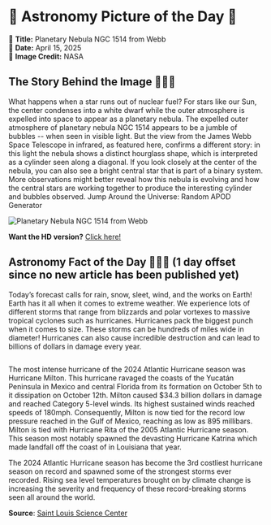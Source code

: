 # 🌌 Astronomy Picture of the Day 🌌
🔭 **Title:** Planetary Nebula NGC 1514 from Webb  
📅 **Date:** April 15, 2025  
📸 **Image Credit:** NASA  

## The Story Behind the Image 🧑‍🚀🔭
What happens when a star runs out of nuclear fuel?  For stars like our Sun, the center condenses into a white dwarf while the outer atmosphere is expelled into space to appear as a planetary nebula.  The expelled outer atmosphere of planetary nebula NGC 1514 appears to be a jumble of bubbles -- when seen in visible light.  But the view from the James Webb Space Telescope in infrared, as featured here, confirms a different story: in this light the nebula shows a distinct hourglass shape, which is interpreted as a cylinder seen along a diagonal.  If you look closely at the center of the nebula, you can also see a bright central star that is part of a binary system.  More observations might better reveal how this nebula is evolving and how the central stars are working together to produce the interesting cylinder and bubbles observed.    Jump Around the Universe: Random APOD Generator

![Planetary Nebula NGC 1514 from Webb](https://apod.nasa.gov/apod/image/2504/NGC1514_WebbSchmidt_960.jpg)

**Want the HD version?** [Click here!](https://apod.nasa.gov/apod/image/2504/NGC1514_WebbSchmidt_1983.jpg)

## Astronomy Fact of the Day 👩‍🚀🚀 (1 day offset since no new article has been published yet)
<p>Today’s forecast calls for rain, snow, sleet, wind, and the works on Earth! Earth has it all when it comes to extreme weather. We experience lots of different storms that range from blizzards and polar vortexes to massive tropical cyclones such as hurricanes. Hurricanes pack the biggest punch when it comes to size. These storms can be hundreds of miles wide in diameter! Hurricanes can also cause incredible destruction and can lead to billions of dollars in damage every year.</p>
<p><img src="https://www.slsc.org/wp-content/uploads/2025/04/apr-14.jpg" alt=""/></p>
<p>The most intense hurricane of the 2024 Atlantic Hurricane season was Hurricane Milton. This hurricane ravaged the coasts of the Yucatán Peninsula in Mexico and central Florida from its formation on October 5th to it dissipation on October 12th. Milton caused $34.3 billion dollars in damage and reached Category 5-level winds. Its highest sustained winds reached speeds of 180mph. Consequently, Milton is now tied for the record low pressure reached in the Gulf of Mexico, reaching as low as 895 millibars. Milton is tied with Hurricane Rita of the 2005 Atlantic Hurricane season. This season most notably spawned the devasting Hurricane Katrina which made landfall off the coast of in Louisiana that year.</p>
<p>The 2024 Atlantic Hurricane season has become the 3rd costliest hurricane season on record and spawned some of the strongest storms ever recorded. Rising sea level temperatures brought on by climate change is increasing the severity and frequency of these record-breaking storms seen all around the world.</p>

**Source**: [Saint Louis Science Center](https://www.slsc.org/astronomy-fact-of-the-day-april-14-2025/)
